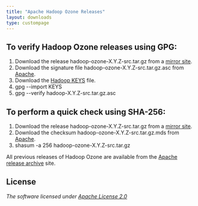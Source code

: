 ```yaml
---
title: "Apache Hadoop Ozone Releases"
layout: downloads
type: custompage
---
```

<!---
  Licensed under the Apache License, Version 2.0 (the "License");
  you may not use this file except in compliance with the License.
  You may obtain a copy of the License at

   http://www.apache.org/licenses/LICENSE-2.0

  Unless required by applicable law or agreed to in writing, software
  distributed under the License is distributed on an "AS IS" BASIS,
  WITHOUT WARRANTIES OR CONDITIONS OF ANY KIND, either express or implied.
  See the License for the specific language governing permissions and
  limitations under the License. See accompanying LICENSE file.
-->

## To verify Hadoop Ozone releases using GPG:

1.  Download the release hadoop-ozone-X.Y.Z-src.tar.gz from a [mirror
    site](https://www.apache.org/dyn/closer.cgi/hadoop/ozone).
2.  Download the signature file hadoop-ozone-X.Y.Z-src.tar.gz.asc from
    [Apache](https://dist.apache.org/repos/dist/release/hadoop/ozone/).
3.  Download the [Hadoop
    KEYS](https://dist.apache.org/repos/dist/release/hadoop/common/KEYS)
    file.
4.  gpg --import KEYS
5.  gpg --verify hadoop-X.Y.Z-src.tar.gz.asc

## To perform a quick check using SHA-256:

1.  Download the release hadoop-ozone-X.Y.Z-src.tar.gz from a [mirror
    site](https://www.apache.org/dyn/closer.cgi/hadoop/ozone).
2.  Download the checksum hadoop-ozone-X.Y.Z-src.tar.gz.mds from
    [Apache](https://dist.apache.org/repos/dist/release/hadoop/ozone/).
3.  shasum -a 256 hadoop-ozone-X.Y.Z-src.tar.gz

All previous releases of Hadoop Ozone are available from the [Apache release
archive](https://archive.apache.org/dist/hadoop/ozone/) site.

## License

_The software licensed under [Apache License 2.0](http://www.apache.org/licenses/LICENSE-2.0)_

